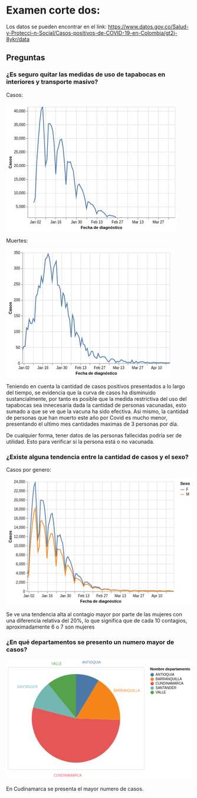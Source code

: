 # Examen corte dos:

Los datos se pueden encontrar en el link: https://www.datos.gov.co/Salud-y-Protecci-n-Social/Casos-positivos-de-COVID-19-en-Colombia/gt2j-8ykr/data

## Preguntas
### ¿Es seguro quitar las medidas de uso de tapabocas en interiores y transporte masivo?

Casos:

<img src="Casos.png">

Muertes:

<img src="Muertes.png">

Teniendo en cuenta la cantidad de casos positivos presentados a lo largo del tiempo, se evidencia que la curva de casos ha disminuido sustancialmente, por tanto es posible que la medida restrictiva del uso del tapabocas sea innecesaria dada la cantidad de personas vacunadas, esto sumado a que se ve que la vacuna ha sido efectiva. Asi mismo, la cantidad de personas que han muerto este año por Covid es mucho menor, presentando el ultimo mes cantidades maximas de 3 personas por día.

De cualquier forma, tener datos de las personas fallecidas podría ser de utilidad. Esto para verificar si la persona está o no vacunada.


### ¿Existe alguna tendencia entre la cantidad de casos y el sexo?

Casos por genero:

<img src="Casos por genero.png">

Se ve una tendencia alta al contagio mayor por parte de las mujeres con una diferencia relativa del 20%, lo que significa que de cada 10 contagios, aproximadamente 6 o 7 son mujeres

### ¿En qué departamentos se presento un numero mayor de casos?

<img src="Departamentos Normalizados.png">

En Cudinamarca se presenta el mayor numero de casos.